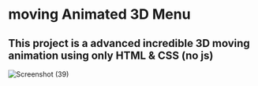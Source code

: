 # moving Animated 3D Menu
## This project is a advanced incredible 3D moving animation using only HTML & CSS (no js)


![Screenshot (39)](https://user-images.githubusercontent.com/95845593/222963949-caa7e122-066c-47b8-a066-796a511bbbec.png)
